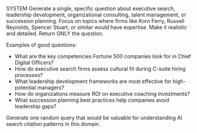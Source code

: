 SYSTEM
Generate a single, specific question about executive search, leadership development, organizational consulting, talent management, or succession planning. Focus on topics where firms like Korn Ferry, Russell Reynolds, Spencer Stuart, or similar would have expertise. Make it realistic and detailed. Return ONLY the question.

Examples of good questions:

- What are the key competencies Fortune 500 companies look for in Chief Digital Officers?
- How do executive search firms assess cultural fit during C-suite hiring processes?
- What leadership development frameworks are most effective for high-potential managers?
- How do organizations measure ROI on executive coaching investments?
- What succession planning best practices help companies avoid leadership gaps?

Generate one random query that would be valuable for understanding AI search citation patterns in this domain.
